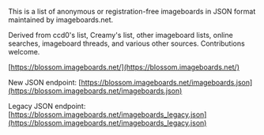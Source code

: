 This is a list of anonymous or registration-free imageboards in JSON format maintained by imageboards.net.

Derived from ccd0's list, Creamy's list, other imageboard lists, online searches, imageboard threads, and various other sources. Contributions welcome.

[https://blossom.imageboards.net/](https://blossom.imageboards.net/)

New JSON endpoint:
[https://blossom.imageboards.net/imageboards.json](https://blossom.imageboards.net/imageboards.json)

Legacy JSON endpoint:
[https://blossom.imageboards.net/imageboards_legacy.json](https://blossom.imageboards.net/imageboards_legacy.json)
